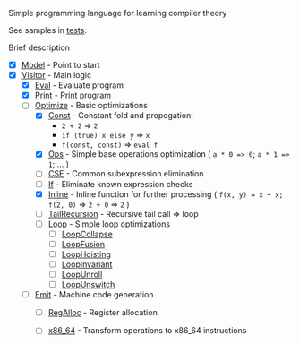Simple programming language for learning compiler theory

See samples in [tests](https://github.com/snrostov/simplelang/tree/master/src/test/kotlin/org/srostov/simplelang/visitor/optimize).

Brief description 
  - [x] [Model](src/main/kotlin/org/srostov/simplelang/Model.kt) - Point to start
  - [x] [Visitor]() - Main logic
      - [x] [Eval]() - Evaluate program
      - [x] [Print]() - Print program
      - [ ] [Optimize]() - Basic optimizations
          - [x] [Const]() - Constant fold and propogation:
              - `2 + 2` => `2`
              - `if (true) x else y` => `x`
              - `f(const, const)` => `eval f`        
          - [x] [Ops]() - Simple base operations optimization ( `a * 0 => 0`; `a * 1 => 1`; ... )
          - [ ] [CSE]() - Common subexpression elimination
          - [ ] [If]() - Eliminate known expression checks
          - [x] [Inline]() - Inline function for further processing ( `f(x, y) = x + x; f(2, 0)` => `2 + 0` => `2` )
          - [ ] [TailRecursion]() - Recursive tail call => loop
          - [ ] [Loop]() - Simple loop optimizations 
            - [ ] [LoopCollapse]()
            - [ ] [LoopFusion]()
            - [ ] [LoopHoisting]()
            - [ ] [LoopInvariant]()
            - [ ] [LoopUnroll]()
            - [ ] [LoopUnswitch]()
      - [ ] [Emit]() - Machine code generation
          - [ ] [RegAlloc]() - Register allocation
          - [ ] [x86_64]() - Transform operations to x86_64 instructions

